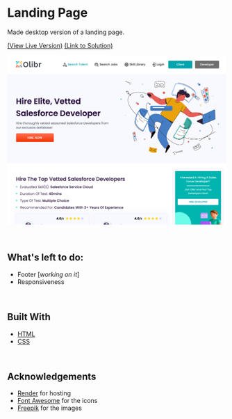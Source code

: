 # Landing Page

Made desktop version of a landing page.

<a href="https://olibr-test-takehome.onrender.com/">\(View Live Version\)</a>   <a href="https://github.com/itsmesrishti/olibr-takehometest/tree/main">\(Link to Solution\)</a>


![screenshot](landing-page.png)

&nbsp;
## What's left to do:
- Footer [*working on it*]
- Responsiveness

&nbsp;
## Built With
- [HTML](https://developer.mozilla.org/en-US/docs/Web/HTML)
- [CSS](https://developer.mozilla.org/en-US/docs/Web/CSS)

&nbsp;
## Acknowledgements
- [Render](https://render.com/) for hosting
- [Font Awesome](https://fontawesome.com/) for the icons
- [Freepik](https://www.freepik.com/) for the images
